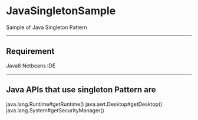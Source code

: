 # JavaSingletonSample
Sample of Java Singleton Pattern

-----------
Requirement
-----------
Java8
Netbeans IDE

-----------------------------------------
Java APIs that use singleton Pattern are
-----------------------------------------
java.lang.Runtime#getRuntime()
java.awt.Desktop#getDesktop()
java.lang.System#getSecurityManager()